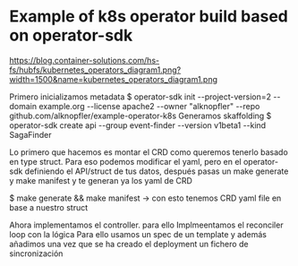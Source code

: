# Example of k8s operator build based on operator-sdk

https://blog.container-solutions.com/hs-fs/hubfs/kubernetes_operators_diagram1.png?width=1500&name=kubernetes_operators_diagram1.png

Primero inicializamos metadata
$  operator-sdk init --project-version=2 --domain example.org --license apache2 --owner "alknopfler" --repo github.com/alknopfler/example-operator-k8s
Generamos skaffolding
$ operator-sdk create api --group event-finder --version v1beta1 --kind SagaFinder

Lo primero que hacemos es montar el CRD como queremos tenerlo basado en type struct.
Para eso podemos modificar el yaml, pero en el operator-sdk definiendo el API/struct de tus datos, después pasas un make generate y make manifest y te generan ya los yaml de CRD

$ make generate && make manifest  -> con esto tenemos CRD yaml file en base a nuestro struct


Ahora implementamos el controller. para ello
Implmeentamos el reconciler loop con la lógica
Para ello usamos un spec de un template y además añadimos una vez que se ha creado el deployment un fichero de sincronización

